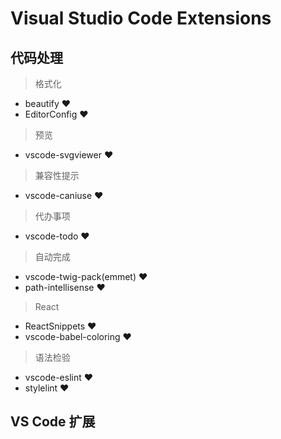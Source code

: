 # Visual Studio Code Extensions

## 代码处理

> 格式化

* beautify ♥
* EditorConfig ♥

> 预览

* vscode-svgviewer ♥

> 兼容性提示

* vscode-caniuse ♥

> 代办事项

* vscode-todo ♥

> 自动完成

* vscode-twig-pack(emmet) ♥
* path-intellisense ♥

> React

* ReactSnippets ♥
* vscode-babel-coloring ♥

> 语法检验

* vscode-eslint ♥
* stylelint ♥

## VS Code 扩展

